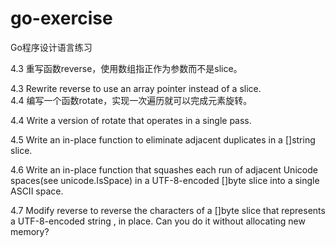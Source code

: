 # go-exercise
Go程序设计语言练习
<br>

4.3 重写函数reverse，使用数组指正作为参数而不是slice。

4.3 Rewrite reverse to use an array pointer instead of a slice.
<br>
4.4 编写一个函数rotate，实现一次遍历就可以完成元素旋转。

4.4 Write a version of rotate that operates in a single pass.

4.5 Write an in-place function to eliminate adjacent duplicates in a []string slice.

4.6 Write an in-place function that squashes each run of adjacent Unicode spaces(see unicode.IsSpace) in a UTF-8-encoded []byte slice into a single ASCII space.

4.7 Modify reverse to reverse the characters of a []byte slice that represents a UTF-8-encoded string , in place. Can you do it without allocating new memory?